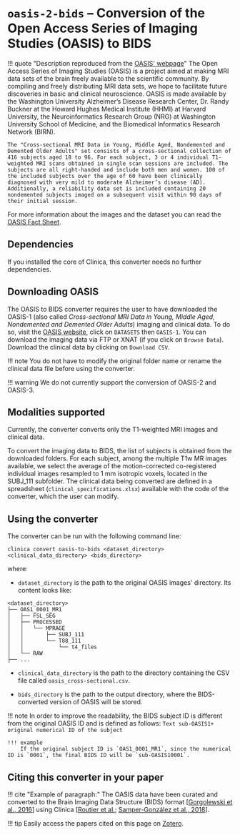 # `oasis-2-bids` – Conversion of the Open Access Series of Imaging Studies (OASIS) to BIDS

!!! quote "Description reproduced from the [OASIS' webpage](http://oasis-brains.org/)"
    The Open Access Series of Imaging Studies (OASIS) is a project aimed at making MRI data sets of the brain freely available to the scientific community. By compiling and freely distributing MRI data sets, we hope to facilitate future discoveries in basic and clinical neuroscience. OASIS is made available by the Washington University Alzheimer’s Disease Research Center, Dr. Randy Buckner at the Howard Hughes Medical Institute (HHMI) at Harvard University, the Neuroinformatics Research Group (NRG) at Washington University School of Medicine, and the Biomedical Informatics Research Network (BIRN).

    The "Cross-sectional MRI Data in Young, Middle Aged, Nondemented and Demented Older Adults" set consists of a cross-sectional collection of 416 subjects aged 18 to 96. For each subject, 3 or 4 individual T1-weighted MRI scans obtained in single scan sessions are included. The subjects are all right-handed and include both men and women. 100 of the included subjects over the age of 60 have been clinically diagnosed with very mild to moderate Alzheimer’s disease (AD). Additionally, a reliability data set is included containing 20 nondemented subjects imaged on a subsequent visit within 90 days of their initial session.

  For more information about the images and the dataset you can read the [OASIS Fact Sheet](http://www.oasis-brains.org/pdf/oasis_cross-sectional_facts.pdf).


## Dependencies
If you installed the core of Clinica, this converter needs no further dependencies.

## Downloading OASIS

The OASIS to BIDS converter requires the user to have downloaded the OASIS-1 (also called *Cross-sectional MRI Data in Young, Middle Aged, Nondemented and Demented Older Adults*) imaging and clinical data. To do so, visit the [OASIS website](http://www.oasis-brains.org/), click on `DATASETS` then `OASIS-1`. You can download the imaging data via FTP or XNAT (if you click on `Browse Data`). Download the clinical data by clicking on `Download CSV`.

!!! note
    You do not have to modify the original folder name or rename the clinical data file before using the converter.

!!! warning
    We do not currently support the conversion of OASIS-2 and OASIS-3.

## Modalities supported
Currently, the converter converts only the T1-weighted MRI images and clinical data.

To convert the imaging data to BIDS, the list of subjects is obtained from the downloaded folders. For each subject, among the multiple T1w MR images available, we select the average of the motion-corrected co-registered individual images resampled to 1 mm isotropic voxels, located in the SUBJ_111 subfolder. The clinical data being converted are defined in a spreadsheet (`clinical_specifications.xlsx`) available with the code of the converter, which the user can modify.


## Using the converter
The converter can be run with the following command line:

```Text
clinica convert oasis-to-bids <dataset_directory> <clinical_data_directory> <bids_directory>
```

where:

- `dataset_directory` is the path to the original OASIS images' directory. Its content looks like:
```text
<dataset_directory>
├── OAS1_0001_MR1
│   ├── FSL_SEG
│   ├── PROCESSED
│   │   └── MPRAGE
│   │       ├── SUBJ_111
│   │       └── T88_111
│   │           └── t4_files
│   └── RAW
├── ...
```

- `clinical_data_directory` is the path to the directory containing the CSV file called `oasis_cross-sectional.csv`.

- `bids_directory` is the path to the output directory, where the BIDS-converted version of OASIS will be stored.

!!! note
    In order to improve the readability, the BIDS subject ID is different from the original OASIS ID and is defined as follows:
    ```Text
    sub-OASIS1+ original numerical ID of the subject
    ```

    !!! example
        If the original subject ID is `OAS1_0001_MR1`, since the numerical ID is `0001`, the final BIDS ID will be `sub-OASIS10001`.

## Citing this converter in your paper

!!! cite "Example of paragraph:"
    The OASIS data have been curated and converted to the Brain Imaging Data Structure (BIDS) format [[Gorgolewski et al., 2016](https://doi.org/10.1038/sdata.2016.44)] using Clinica [[Routier et al.](https://hal.inria.fr/hal-02308126/); [Samper-González et al., 2018](https://doi.org/10.1016/j.neuroimage.2018.08.042)].

!!! tip
    Easily access the papers cited on this page on [Zotero](https://www.zotero.org/groups/2240070/clinica_aramislab/items/collectionKey/NASGJPVL).
